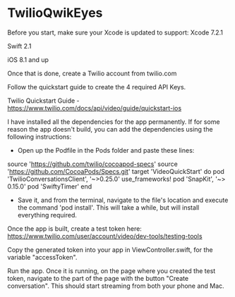 # TwilioQwikEyes

Before you start, make sure your Xcode is updated to support:
Xcode 7.2.1

Swift 2.1

iOS 8.1 and up

Once that is done, create a Twilio account from twilio.com

Follow the quickstart guide to create the 4 required API Keys.

Twilio Quickstart Guide - https://www.twilio.com/docs/api/video/guide/quickstart-ios

I have installed all the dependencies for the app permanently. If for some reason the app doesn't build, you can add the dependencies using the following instructions:

- Open up the Podfile in the Pods folder and paste these lines:

source 'https://github.com/twilio/cocoapod-specs'
source 'https://github.com/CocoaPods/Specs.git'
target 'VideoQuickStart' do
    pod 'TwilioConversationsClient', '~>0.25.0'
    use_frameworks!
    pod 'SnapKit', '~> 0.15.0'
    pod 'SwiftyTimer'
end

- Save it, and from the terminal, navigate to the file's location and execute the command 'pod install'. This will take a while, but will install everything required.

Once the app is built, create a test token here: https://www.twilio.com/user/account/video/dev-tools/testing-tools

Copy the generated token into your app in ViewController.swift, for the variable "accessToken".

Run the app. Once it is running, on the page where you created the test token, navigate to the part of the page with the button "Create conversation". This should start streaming from both your phone and Mac.
